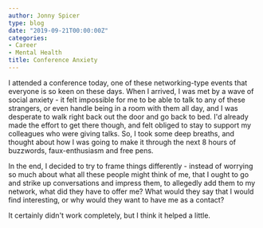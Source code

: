 ```yaml
---
author: Jonny Spicer
type: blog
date: "2019-09-21T00:00:00Z"
categories:
- Career
- Mental Health
title: Conference Anxiety
---
```

I attended a conference today, one of these networking-type events that everyone is so keen on
these days. When I arrived, I was met by a wave of social anxiety - it felt impossible for me
to be able to talk to any of these strangers, or even handle being in a room with them all day,
and I was desperate to walk right back out the door and go back to bed. I'd already made the
effort to get there though, and felt obliged to stay to support my colleagues who were giving
talks. So, I took some deep breaths, and thought about how I was going to make it through the
next 8 hours of buzzwords, faux-enthusiasm and free pens.

In the end, I decided to try to frame things differently - instead of worrying so much about
what all these people might think of me, that I ought to go and strike up conversations and
impress them, to allegedly add them to my network, what did they have to offer me? What
would they say that I would find interesting, or why would they want to have me as a contact?

It certainly didn't work completely, but I think it helped a little.
